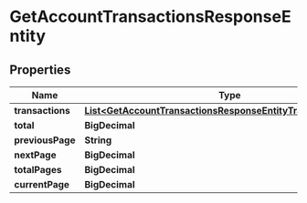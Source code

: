 

# GetAccountTransactionsResponseEntity


## Properties

| Name | Type | Description | Notes |
|------------ | ------------- | ------------- | -------------|
|**transactions** | [**List&lt;GetAccountTransactionsResponseEntityTransactionsInner&gt;**](GetAccountTransactionsResponseEntityTransactionsInner.md) |  |  [optional] |
|**total** | **BigDecimal** |  |  [optional] |
|**previousPage** | **String** |  |  [optional] |
|**nextPage** | **BigDecimal** |  |  [optional] |
|**totalPages** | **BigDecimal** |  |  [optional] |
|**currentPage** | **BigDecimal** |  |  [optional] |



